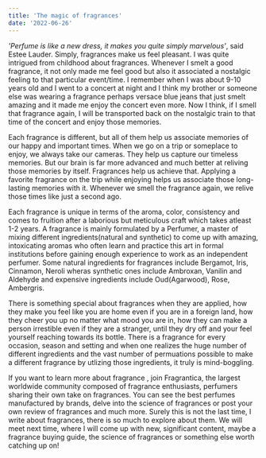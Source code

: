 ```yaml
---
title: 'The magic of fragrances'
date: '2022-06-26'
---
```


_'Perfume is like a new dress, it makes you quite simply marvelous'_, said Estee Lauder. Simply, fragrances make us feel pleasant. I was quite intrigued from childhood about fragrances.
Whenever I smelt a good fragrance, it not only made me feel good but also it associated a nostalgic feeling to that particular event/time. I remember when I was about 9-10 years old and I went to a concert at night and I think my brother or someone else was wearing a fragrance perhaps versace blue jeans that just smelt amazing and it made me enjoy the concert even more.
Now I think, if I smell that fragrance again, I will be transported back on the nostalgic train to that time of the concert and enjoy those memories.

Each fragrance is different, but all of them help us associate memories of our happy and important times. When we go on a trip or someplace to enjoy, we always take our cameras. They help us capture our timeless memories. But our brain is far more advanced and much better at reliving those memories by itself. Fragrances help us achieve that. Applying a favorite fragrance on the trip while enjoying helps us associate those long-lasting memories with it. Whenever we smell the fragrance again, we relive those times like just a second ago.


Each fragrance is unique in terms of the aroma, color, consistency and comes to fruition after a laborious but meticulous craft which takes atleast 1-2 years. A fragrance is mainly formulated by a Perfumer, a master of mixing different ingredients(natural and synthetic) to come up with amazing, intoxicating aromas who often learn and practice this art in formal institutions before gaining enough experience to work as an independent perfumer. Some natural ingredients for fragrances include 
Bergamot, Iris, Cinnamon, Neroli wheras synthetic ones include Ambroxan, Vanilin and Aldehyde and expensive ingredients include Oud(Agarwood), Rose, Ambergris.


There is something special about fragrances when they are applied, how they make you feel like you are home even if you are in a foreign land, how they cheer you up no matter what mood you are in, how they can make a person irrestible even if they are a stranger, until they dry off and your feel yourself reaching towards its bottle. There is a fragrance for every occasion, season and setting and when one realizes the huge number of different ingredients and the vast number of permuations possible to make a different fragrance by utlizing those ingredients, it truly is mind-boggling.


If you want to learn more about fragrance , join Fragrantica, the largest worldwide community composed of fragrance enthusiasts, perfumers sharing their own take on fragrances. You can see the best perfumes manufactured by brands, delve into the science of fragrances or post your own review of fragrances and much more. Surely this is not the last time, I write about fragrances, there is so much to explore about them. We will meet next time, where I will come up with new, significant content, maybe a fragrance buying guide, the science of fragrances or something else worth catching up on!
